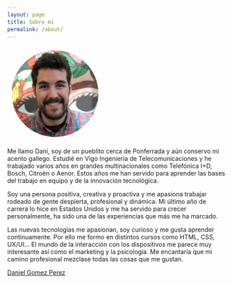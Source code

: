 ```yaml
---
layout: page
title: Sobre mí
permalink: /about/
---
```

<img src="/images/dani.jpg" alt="dani" style="width:200px; float:none; margin: 10px; border-radius: 50%;" align="center"/>

Me llamo Dani, soy de un pueblito cerca de Ponferrada y aún conservo mi acento gallego. Estudié en Vigo Ingeniería de Telecomunicaciones y he trabajado varios años en grandes multinacionales como Telefónica I+D, Bosch, Citroën o Aenor. Estos años me han servido para aprender las bases del trabajo en equipo y de la innovación tecnológica.

Soy una persona positiva, creativa y proactiva y me apasiona trabajar rodeado de gente despierta, profesional y dinámica. Mi último año de carrera lo hice en Estados Unidos y me ha servido para crecer personalmente, ha sido una de las experiencias que más me ha marcado.

Las nuevas tecnologías me apasionan, soy curioso y me gusta aprender continuamente. Por ello me formo en distintos cursos como HTML, CSS, UX/UI... El mundo de la interacción con los dispositivos me parece muy interesante así como el marketing y la psicología. Me encantaría que mi camino profesional mezclase todas las cosas que me gustan.

<div class="LI-profile-badge"  data-version="v1" data-size="large" data-locale="es_ES" data-type="vertical" data-theme="dark" data-vanity="danigope"><a class="LI-simple-link" href='https://es.linkedin.com/in/danigope?trk=profile-badge'>Daniel Gomez Perez</a></div>

